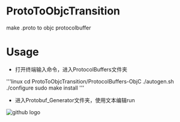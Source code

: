 ProtoToObjcTransition
=====================

make .proto to objc protocolbuffer


Usage
=====

- 打开终端输入命令，进入ProtocolBuffers文件夹

'''linux
cd ProtoToObjcTransition/ProtocolBuffers-ObjC
./autogen.sh
./configure
sudo make install
'''

- 进入Protobuf_Generator文件夹，使用文本编辑run

![github logo](/Users/StephenZhuang/Pictures/com.tencent.ScreenCapture/1/png)
